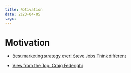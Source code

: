 ```yaml
---
title: Motivation
date: 2023-04-05
tags: 
---
```


# Motivation

- [Best marketing strategy ever! Steve Jobs Think different](https://youtu.be/keCwRdbwNQY)

- [View from the Top: Craig Federighi](https://youtu.be/43sjym5ZS68)


